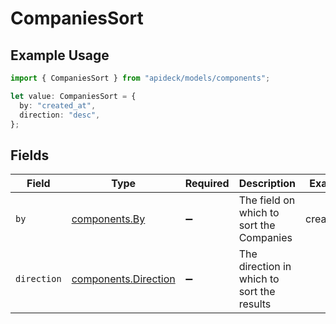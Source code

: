 # CompaniesSort

## Example Usage

```typescript
import { CompaniesSort } from "apideck/models/components";

let value: CompaniesSort = {
  by: "created_at",
  direction: "desc",
};
```

## Fields

| Field                                                        | Type                                                         | Required                                                     | Description                                                  | Example                                                      |
| ------------------------------------------------------------ | ------------------------------------------------------------ | ------------------------------------------------------------ | ------------------------------------------------------------ | ------------------------------------------------------------ |
| `by`                                                         | [components.By](../../models/components/by.md)               | :heavy_minus_sign:                                           | The field on which to sort the Companies                     | created_at                                                   |
| `direction`                                                  | [components.Direction](../../models/components/direction.md) | :heavy_minus_sign:                                           | The direction in which to sort the results                   |                                                              |